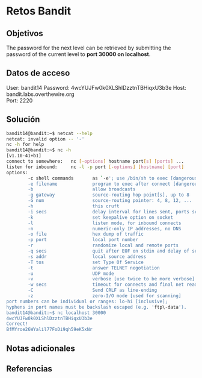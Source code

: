 # Retos Bandit

## Objetivos

The password for the next level can be retrieved by submitting the password of the current level to **port 30000 on localhost**.

## Datos de acceso

User: bandit14
Password: 4wcYUJFw0k0XLShlDzztnTBHiqxU3b3e
Host: bandit.labs.overthewire.org  
Port: 2220

## Solución

```Bash
bandit14@bandit:~$ netcat --help
netcat: invalid option -- '-'
nc -h for help
bandit14@bandit:~$ nc -h
[v1.10-41+b1]
connect to somewhere:   nc [-options] hostname port[s] [ports] ...
listen for inbound:     nc -l -p port [-options] [hostname] [port]
options:
        -c shell commands       as `-e'; use /bin/sh to exec [dangerous!!]
        -e filename             program to exec after connect [dangerous!!]
        -b                      allow broadcasts
        -g gateway              source-routing hop point[s], up to 8
        -G num                  source-routing pointer: 4, 8, 12, ...
        -h                      this cruft
        -i secs                 delay interval for lines sent, ports scanned
        -k                      set keepalive option on socket
        -l                      listen mode, for inbound connects
        -n                      numeric-only IP addresses, no DNS
        -o file                 hex dump of traffic
        -p port                 local port number
        -r                      randomize local and remote ports
        -q secs                 quit after EOF on stdin and delay of secs
        -s addr                 local source address
        -T tos                  set Type Of Service
        -t                      answer TELNET negotiation
        -u                      UDP mode
        -v                      verbose [use twice to be more verbose]
        -w secs                 timeout for connects and final net reads
        -C                      Send CRLF as line-ending
        -z                      zero-I/O mode [used for scanning]
port numbers can be individual or ranges: lo-hi [inclusive];
hyphens in port names must be backslash escaped (e.g. 'ftp\-data').
bandit14@bandit:~$ nc localhost 30000
4wcYUJFw0k0XLShlDzztnTBHiqxU3b3e
Correct!
BfMYroe26WYalil77FoDi9qh59eK5xNr
```

## Notas adicionales

## Referencias